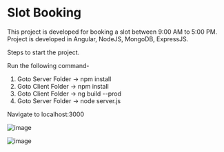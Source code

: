 # Slot Booking

This project is developed for booking a slot between 9:00 AM to 5:00 PM.
Project is developed in Angular, NodeJS, MongoDB, ExpressJS.


Steps to start the project.

Run the following command-

1. Goto Server Folder -> npm install
2. Goto Client Folder -> npm install
3. Goto Client Folder -> ng build --prod
4. Goto Server Folder -> node server.js

Navigate to localhost:3000

![image](https://user-images.githubusercontent.com/51874127/151164413-cd142af4-b4d1-4c8d-8a3f-8a0c4ce1a543.png)


![image](https://user-images.githubusercontent.com/51874127/151163559-6d1aea89-a76c-4fce-bff3-77de16332040.png)
